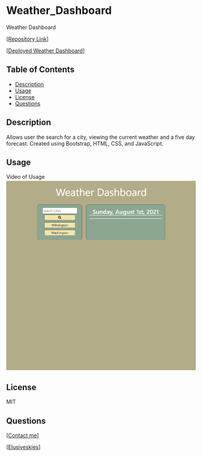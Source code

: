 # Weather_Dashboard
Weather Dashboard

[[Repository Link](https://github.com/ElusiveSkies/Weather_Dashboard)]

[[Deployed Weather Dashboard](https://elusiveskies.github.io/Weather_Dashboard)]

## Table of Contents

- [Description](#Description)
- [Usage](#Usage)
- [License](#License)
- [Questions](#Questions)

## Description
Allows user the search for a city, viewing the current weather and a five day forecast.
Created using Bootstrap, HTML, CSS, and JavaScript.

## Usage

Video of Usage
![Video of Usage](./img/weather-active.gif)

## License

MIT

## Questions

[[Contact me](mailto:elusiveskies@gmail.com)]

[[Elusiveskies](https://www.github.com/Elusiveskies)]